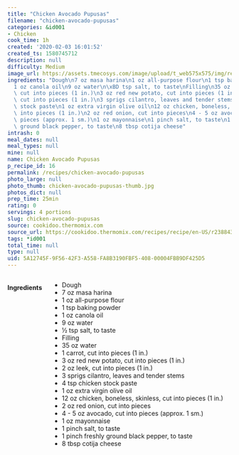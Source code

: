 ```yaml
---
title: "Chicken Avocado Pupusas"
filename: "chicken-avocado-pupusas"
categories: &id001
- Chicken
cook_time: 1h
created: '2020-02-03 16:01:52'
created_ts: 1580745712
description: null
difficulty: Medium
image_url: https://assets.tmecosys.com/image/upload/t_web575x575/img/recipe/vimdb/177862.jpg
ingredients: "Dough\n7 oz masa harina\n1 oz all-purpose flour\n1 tsp baking powder\n\
  1 oz canola oil\n9 oz water\n\xBD tsp salt, to taste\nFilling\n35 oz water\n1 carrot,\
  \ cut into pieces (1 in.)\n3 oz red new potato, cut into pieces (1 in.)\n2 oz leek,\
  \ cut into pieces (1 in.)\n3 sprigs cilantro, leaves and tender stems\n4 tsp chicken\
  \ stock paste\n1 oz extra virgin olive oil\n12 oz chicken, boneless, skinless, cut\
  \ into pieces (1 in.)\n2 oz red onion, cut into pieces\n4 - 5 oz avocado, cut into\
  \ pieces (approx. 1 sm.)\n1 oz mayonnaise\n1 pinch salt, to taste\n1 pinch freshly\
  \ ground black pepper, to taste\n8 tbsp cotija cheese"
intrash: 0
meal_dates: null
meal_types: null
mine: null
name: Chicken Avocado Pupusas
p_recipe_id: 16
permalink: /recipes/chicken-avocado-pupusas
photo_large: null
photo_thumb: chicken-avocado-pupusas-thumb.jpg
photos_dict: null
prep_time: 25min
rating: 0
servings: 4 portions
slug: chicken-avocado-pupusas
source: cookidoo.thermomix.com
source_url: https://cookidoo.thermomix.com/recipes/recipe/en-US/r238843
tags: *id001
total_time: null
type: null
uid: 5A12745F-9F56-42F3-A558-FA8B3190FBF5-408-00004FBB9DF425D5
---
```

<div class="large-8 medium-7 columns" id="writeup">	</div><!-- #writeup -->
</div><!-- #row-one -->
<div class="row" id="row-two">	<div class="medium-4 small-5 columns" id="ingredients"><h4>Ingredients</h4><div class="box box-ingredients content"><ul>
<li>Dough</li>
<li>7 oz masa harina</li>
<li>1 oz all-purpose flour</li>
<li>1 tsp baking powder</li>
<li>1 oz canola oil</li>
<li>9 oz water</li>
<li>½ tsp salt, to taste</li>
<li>Filling</li>
<li>35 oz water</li>
<li>1 carrot, cut into pieces (1 in.)</li>
<li>3 oz red new potato, cut into pieces (1 in.)</li>
<li>2 oz leek, cut into pieces (1 in.)</li>
<li>3 sprigs cilantro, leaves and tender stems</li>
<li>4 tsp chicken stock paste</li>
<li>1 oz extra virgin olive oil</li>
<li>12 oz chicken, boneless, skinless, cut into pieces (1 in.)</li>
<li>2 oz red onion, cut into pieces</li>
<li>4 - 5 oz avocado, cut into pieces (approx. 1 sm.)</li>
<li>1 oz mayonnaise</li>
<li>1 pinch salt, to taste</li>
<li>1 pinch freshly ground black pepper, to taste</li>
<li>8 tbsp cotija cheese</li>
</ul>
</div>	</div>	<div class="medium-6 small-7 columns" id="directions">	</div>